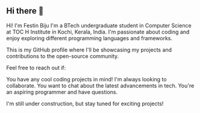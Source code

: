 ## Hi there 👋

Hi! I'm Festin Biju
I'm a BTech undergraduate student in Computer Science at TOC H Institute in Kochi, Kerala, India. I'm passionate about coding and enjoy exploring different programming languages and frameworks.

This is my GitHub profile where I'll be showcasing my projects and contributions to the open-source community.

Feel free to reach out if:

You have any cool coding projects in mind! I'm always looking to collaborate.
You want to chat about the latest advancements in tech.
You're an aspiring programmer and have questions.


I'm still under construction, but stay tuned for exciting projects!

